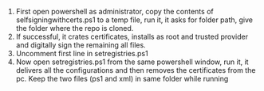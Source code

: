 1. First open powershell as administrator, copy the contents of selfsigningwithcerts.ps1 to a temp file, run it, it asks for folder path, give the folder where the repo is cloned.
2. If successful, it crates certificates, installs as root and trusted provider and digitally sign the remaining all files. 
3. Uncomment first line in setregistries.ps1
4. Now open setregistries.ps1 from the same powershell window, run it, it delivers all the configurations and then removes the certificates from the pc. Keep the two files (ps1 and xml) in same folder while running